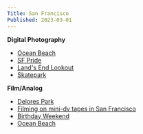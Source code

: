 ```yaml
---
Title: San Francisco
Published: 2023-03-01
---
```

<style>

body {
overflow-x: hidden;
}
.full-width {
	left: 50%;
	margin-left: -50vw;
	margin-right: -50vw;
	max-width: 100vw;
	position: relative;
	right: 50%;
	width: 100vw;
}

</style>

**Digital Photography**

* [Ocean Beach](ocean-beach-digital)
* [SF Pride](san-francisco-pride)
* [Land's End Lookout](lands-end-lookout)
* [Skatepark](skatepark)

**Film/Analog**

* [Delores Park](delores-park)
* [Filming on mini-dv tapes in San Francisco](filming-minidv-sf)
* [Birthday Weekend](birthday-weekend)
* [Ocean Beach](ocean-beach)





